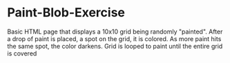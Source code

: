 # Paint-Blob-Exercise
Basic HTML page that displays a 10x10 grid being randomly "painted". After a drop of paint is placed, a spot on the grid, it is colored. As more paint hits the same spot, the color darkens. Grid is looped to paint until the entire grid is covered
